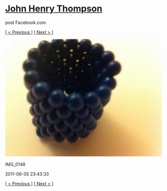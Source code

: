 # [John Henry Thompson](../README.md)
post Facebook.com

[[ < Previous ]](2011-06-05-7.md) [[ Next > ]](2011-06-05-9.md)

[![](../media/2011-06-05/Magnetic-Balls-IMG_0148.jpg)](../README.md)

IMG_0148

2011-06-05 23:43:33

[[ < Previous ]](2011-06-05-7.md) [[ Next > ]](2011-06-05-9.md)